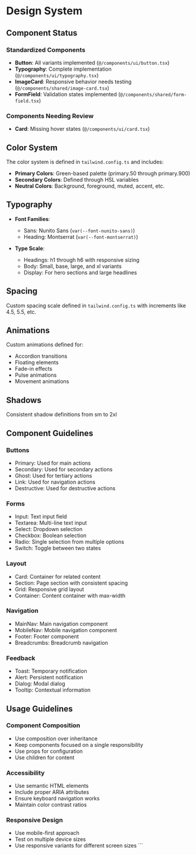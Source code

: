 # Design System

## Component Status

### Standardized Components
- **Button**: All variants implemented (`@/components/ui/button.tsx`)
- **Typography**: Complete implementation (`@/components/ui/typography.tsx`)
- **ImageCard**: Responsive behavior needs testing (`@/components/shared/image-card.tsx`)
- **FormField**: Validation states implemented (`@/components/shared/form-field.tsx`)

### Components Needing Review
- **Card**: Missing hover states (`@/components/ui/card.tsx`)

## Color System
The color system is defined in `tailwind.config.ts` and includes:

- **Primary Colors**: Green-based palette (primary.50 through primary.900)
- **Secondary Colors**: Defined through HSL variables
- **Neutral Colors**: Background, foreground, muted, accent, etc.

## Typography
- **Font Families**:
  - Sans: Nunito Sans (`var(--font-nunito-sans)`)
  - Heading: Montserrat (`var(--font-montserrat)`)

- **Type Scale**:
  - Headings: h1 through h6 with responsive sizing
  - Body: Small, base, large, and xl variants
  - Display: For hero sections and large headlines

## Spacing
Custom spacing scale defined in `tailwind.config.ts` with increments like 4.5, 5.5, etc.

## Animations
Custom animations defined for:
- Accordion transitions
- Floating elements
- Fade-in effects
- Pulse animations
- Movement animations

## Shadows
Consistent shadow definitions from sm to 2xl

## Component Guidelines

### Buttons
- Primary: Used for main actions
- Secondary: Used for secondary actions
- Ghost: Used for tertiary actions
- Link: Used for navigation actions
- Destructive: Used for destructive actions

### Forms
- Input: Text input field
- Textarea: Multi-line text input
- Select: Dropdown selection
- Checkbox: Boolean selection
- Radio: Single selection from multiple options
- Switch: Toggle between two states

### Layout
- Card: Container for related content
- Section: Page section with consistent spacing
- Grid: Responsive grid layout
- Container: Content container with max-width

### Navigation
- MainNav: Main navigation component
- MobileNav: Mobile navigation component
- Footer: Footer component
- Breadcrumbs: Breadcrumb navigation

### Feedback
- Toast: Temporary notification
- Alert: Persistent notification
- Dialog: Modal dialog
- Tooltip: Contextual information

## Usage Guidelines

### Component Composition
- Use composition over inheritance
- Keep components focused on a single responsibility
- Use props for configuration
- Use children for content

### Accessibility
- Use semantic HTML elements
- Include proper ARIA attributes
- Ensure keyboard navigation works
- Maintain color contrast ratios

### Responsive Design
- Use mobile-first approach
- Test on multiple device sizes
- Use responsive variants for different screen sizes
\`\`\`
